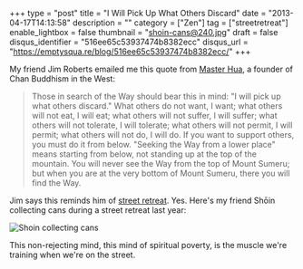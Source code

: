 +++
type = "post"
title = "I Will Pick Up What Others Discard"
date = "2013-04-17T14:13:58"
description = ""
category = ["Zen"]
tag = ["streetretreat"]
enable_lightbox = false
thumbnail = "shoin-cans@240.jpg"
draft = false
disqus_identifier = "516ee65c53937474b8382ecc"
disqus_url = "https://emptysqua.re/blog/516ee65c53937474b8382ecc/"
+++

<p>My friend Jim Roberts emailed me this quote from <a href="http://www.cttbusa.org/vajrastrikes/masterhua.asp">Master Hua</a>, a founder of Chan Buddhism in the West:</p>
<blockquote>
<p>Those in search of the Way should bear this in mind: "I will pick up what others discard." What others do not want, I want; what others will not eat, I will eat; what others will not suffer, I will suffer; what others will not tolerate, I will tolerate; what others will not permit, I will permit; what others will not do, I will do. If you want to support others, you must do it from below. "Seeking the Way from a lower place" means starting from below, not standing up at the top of the mountain. You will never see the Way from the top of Mount Sumeru; but when you are at the very bottom of Mount Sumeru, there you will find the Way.</p>
</blockquote>
<p>Jim says this reminds him of <a href="/blog/begging/">street retreat</a>. Yes. Here's my friend Sh&#333;in collecting cans during a street retreat last year:</p>
<p><img style="display:block; margin-left:auto; margin-right:auto;" src="shoin-cans.jpg" alt="Shoin collecting cans" title="shoin-cans.jpg" border="0"   /></p>
<p>This non-rejecting mind, this mind of spiritual poverty, is the muscle we're training when we're on the street.</p>
